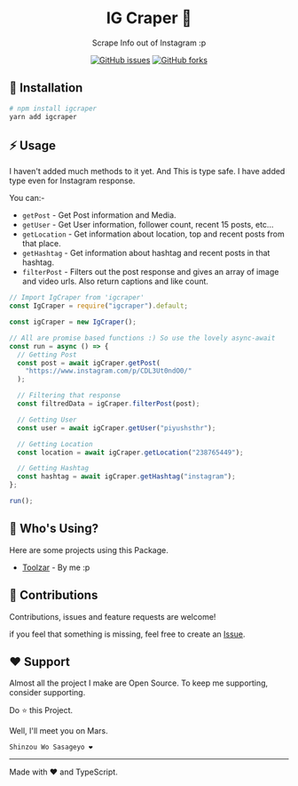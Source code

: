 <p align="center" >
    <h1 align="center">IG Craper 🚀</h1>
    <p align="center">Scrape Info out of Instagram :p</p>
</p>
<p align="center">
<a href="https://github.com/PiyushSuthar/igcraper/issues"><img alt="GitHub issues" src="https://img.shields.io/github/issues/PiyushSuthar/igcraper?style=for-the-badge"></a>
<a href="https://github.com/PiyushSuthar/igcraper/network"><img alt="GitHub forks" src="https://img.shields.io/github/forks/PiyushSuthar/igcraper?style=for-the-badge"></a>
</p>

## 🔗 Installation

```sh
# npm install igcraper
yarn add igcraper
```

## ⚡️ Usage

I haven't added much methods to it yet. And This is type safe. I have added type even for Instagram response.

You can:-

- `getPost` - Get Post information and Media.
- `getUser` - Get User information, follower count, recent 15 posts, etc...
- `getLocation` - Get information about location, top and recent posts from that place.
- `getHashtag` - Get information about hashtag and recent posts in that hashtag.
- `filterPost` - Filters out the post response and gives an array of image and video urls. Also return captions and like count.

```js
// Import IgCraper from 'igcraper'
const IgCraper = require("igcraper").default;

const igCraper = new IgCraper();

// All are promise based functions :) So use the lovely async-await
const run = async () => {
  // Getting Post
  const post = await igCraper.getPost(
    "https://www.instagram.com/p/CDL3Ut0ndO0/"
  );

  // Filtering that response
  const filtredData = igCraper.filterPost(post);

  // Getting User
  const user = await igCraper.getUser("piyushsthr");

  // Getting Location
  const location = await igCraper.getLocation("238765449");

  // Getting Hashtag
  const hashtag = await igCraper.getHashtag("instagram");
};

run();
```

## 🤔 Who's Using?

Here are some projects using this Package.

- [Toolzar](https://toolzar.netlify.app) - By me :p

## 🤟 Contributions

Contributions, issues and feature requests are welcome!

if you feel that something is missing, feel free to create an [Issue](https://github.com/PiyushSuthar/igcraper/issues).

## ❤ Support

Almost all the project I make are Open Source. To keep me supporting, consider supporting.

Do ⭐ this Project.

Well, I'll meet you on Mars.

`Shinzou Wo Sasageyo ❤`

---

Made with ❤ and TypeScript.
